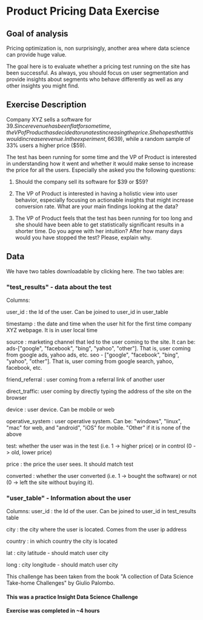 # Product Pricing Data Exercise

## Goal of analysis
Pricing optimization is, non surprisingly, another area where data science can provide huge value.

The goal here is to evaluate whether a pricing test running on the site has been successful. As always, you should focus on user segmentation and provide insights about segments who behave differently as well as any other insights you might find.

## Exercise Description
Company XYZ sells a software for $39. Since revenue has been flat for some time, the VP of Product has decided to run a test increasing the price. She hopes that this would increase revenue. In the experiment, 66% of the users have seen the old price ($39), while a random sample of 33% users a higher price ($59).

The test has been running for some time and the VP of Product is interested in understanding how it went and whether it would make sense to increase the price for all the users. Especially she asked you the following questions:

1. Should the company sell its software for $39 or $59?

2. The VP of Product is interested in having a holistic view into user behavior, especially focusing on actionable insights that might increase conversion rate. What are your main findings looking at the data?

3. The VP of Product feels that the test has been running for too long and she should have been able to get statistically significant results in a shorter time. Do you agree with her intuition? After how many days would you have stopped the test? Please, explain why.

## Data
We have two tables downloadable by clicking here. The two tables are:

### "test_results" - data about the test
Columns:

user_id : the Id of the user. Can be joined to user_id in user_table

timestamp : the date and time when the user hit for the first time company XYZ webpage. It is in user local time

source : marketing channel that led to the user coming to the site. It can be: ads-["google", "facebook", "bing", "yahoo", "other"]. That is, user coming from google ads, yahoo ads, etc. seo - ["google", "facebook", "bing", "yahoo", "other"]. That is, user coming from google search, yahoo, facebook, etc.

friend_referral : user coming from a referral link of another user

direct_traffic: user coming by directly typing the address of the site on the browser

device : user device. Can be mobile or web

operative_system : user operative system. Can be: "windows", "linux", "mac" for web, and "android", "iOS" for mobile. "Other" if it is none of the above

test: whether the user was in the test (i.e. 1 -> higher price) or in control (0 -> old, lower price)

price : the price the user sees. It should match test

converted : whether the user converted (i.e. 1 -> bought the software) or not (0 -> left the site without buying it).

### "user_table" - Information about the user
Columns:
user_id : the Id of the user. Can be joined to user_id in test_results table

city : the city where the user is located. Comes from the user ip address

country : in which country the city is located

lat : city latitude - should match user city

long : city longitude - should match user city

This challenge has been taken from the book "A collection of Data Science Take-home Challenges" by Giulio Palombo.

#### This was a practice Insight Data Science Challenge
#### Exercise was completed in ~4 hours
